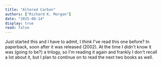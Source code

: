```yaml
---
title: "Altered Carbon"
authors: ["Richard K. Morgan"]
date: "2025-08-14"
display: true
read: false
---
```


Just started this and I have to admit, I _think_ I've read this one before? In paperback, soon after it was released (2002). At the time I didn't know it was (going to be?) a trilogy, so I'm reading it again and frankly I don't recall a lot about it, but I plan to continue on to read the next two books as well.